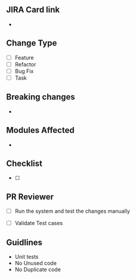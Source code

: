 ## JIRA Card link

-

## Change Type

- [ ] Feature
- [ ] Refactor
- [ ] Bug Fix
- [ ] Task

## Breaking changes

-

## Modules Affected

-

## Checklist

- [ ]


## PR Reviewer

- [ ] Run the system and test the changes manually
- [ ] Validate Test cases


## Guidlines

- Unit tests
- No Unused code
- No Duplicate code

